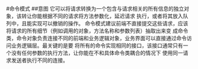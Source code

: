 #命令模式
##意图
它可以将请求转换为一个包含与请求相关的所有信息的独立对象，该转让你能根据不同的请求将方法参数化，延迟请求
执行，或者将其放入队列中，且能实现可以撤销的操作。
命令模式建议前端不直接提交这些请求，应该将请求的所有细节（例如调用的对象，方法名称和参数列表）抽取出来变
成命令类，命令对象负责连接不同的前端和业务逻辑对象，业务界面可以直接通过命令访问业务逻辑层。最关键的是要
将所有的命令实现相同的接口，该接口通常只有一个没有任何参数的执行方法，让你能在不和具体命令类耦合的情况下
使用同一请求发送者执行不同的连接。

